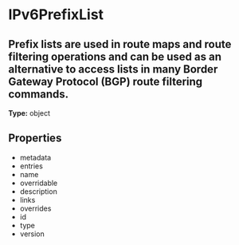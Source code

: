# IPv6PrefixList

## Prefix lists are used in route maps and route filtering operations and can be used as an alternative to access lists in many Border Gateway Protocol (BGP) route filtering commands.

**Type:** object

## Properties
* metadata
* entries
* name
* overridable
* description
* links
* overrides
* id
* type
* version
